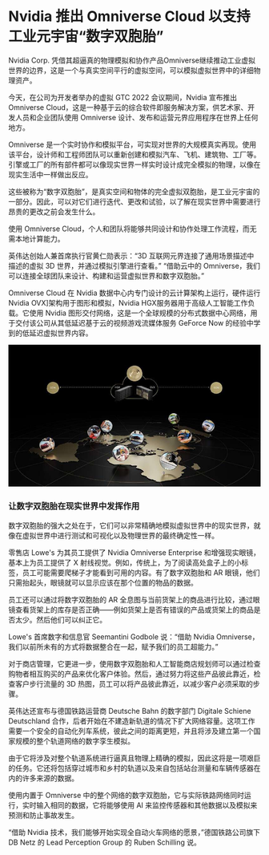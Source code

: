 # Nvidia 推出 Omniverse Cloud 以支持工业元宇宙“数字双胞胎”


Nvidia Corp. 凭借其超逼真的物理模拟和协作产品Omniverse继续推动工业虚拟世界的边界，这是一个与真实空间平行的虚拟空间，可以模拟虚拟世界中的详细物理资产。

今天，在公司为开发者举办的虚拟 GTC 2022 会议期间，Nvidia 宣布推出Omniverse Cloud，这是一种基于云的综合软件即服务解决方案，供艺术家、开发人员和企业团队使用 Omniverse 设计、发布和运营元界应用程序在世界上任何地方。

Omniverse 是一个实时协作和模拟平台，可实现对世界的大规模真实再现。使用该平台，设计师和工程师团队可以重新创建和模拟汽车、飞机、建筑物、工厂等。引擎或工厂的所有部件都可以像现实世界一样实时设计成完全模拟的物理，以像在现实生活中一样做出反应。

这些被称为“数字双胞胎”，是真实空间和物体的完全虚拟双胞胎，是工业元宇宙的一部分。因此，可以对它们进行迭代、更改和试验，以了解在现实世界中需要进行昂贵的更改之前会发生什么。

使用 Omniverse Cloud，个人和团队将能够共同设计和协作处理工作流程，而无需本地计算能力。

英伟达创始人兼首席执行官黄仁勋表示：“3D 互联网元界连接了通用场景描述中描述的虚拟 3D 世界，并通过模拟引擎进行查看。” “借助云中的 Omniverse，我们可以连接全球团队来设计、构建和运营虚拟世界和数字双胞胎。”

Omniverse Cloud 在 Nvidia 数据中心内专门设计的云计算架构上运行，硬件运行Nvidia OVX]架构用于图形和模拟，Nvidia HGX服务器用于高级人工智能工作负载。它使用 Nvidia 图形交付网络，这是一个全球规模的分布式数据中心网络，用于交付该公司从其低延迟基于云的视频游戏流媒体服务 GeForce Now 的经验中学到的低延迟虚拟世界内容。

![构建和运营虚拟世界和数字双胞胎](37.jpg)



### 让数字双胞胎在现实世界中发挥作用

数字双胞胎的强大之处在于，它们可以非常精确地模拟虚拟世界中的现实世界，就像在虚拟世界中进行测试和可视化以及物理世界的最终确定性一样。

零售店 Lowe's 为其员工提供了 Nvidia Omniverse Enterprise 和增强现实眼镜，基本上为员工提供了 X 射线视觉。例如，传统上，为了阅读高处盒子上的小标签，员工可能需要爬梯子才能看到可用的内容。有了数字双胞胎和 AR 眼镜，他们只需抬起头，眼镜就可以显示应该在那个位置的物品的数据。

员工还可以通过将数字双胞胎的 AR 全息图与当前货架上的商品进行比较，通过眼镜查看货架上的库存是否正确——例如货架上是否有错误的产品或货架上的商品是否太少。然后他们可以纠正它。

Lowe's 首席数字和信息官 Seemantini Godbole 说：“借助 Nvidia Omniverse，我们以前所未有的方式将数据整合在一起，赋予我们的员工超能力。”

对于商店管理，它更进一步，使用数字双胞胎和人工智能商店规划师可以通过检查购物者相互购买的产品来优化客户体验。然后，通过努力将这些产品彼此靠近，检查客户步行流量的 3D 热图，员工可以将产品彼此靠近，以减少客户必须采取的步骤。

英伟达还宣布与德国铁路运营商 Deutsche Bahn 的数字部门 Digitale Schiene Deutschland 合作，后者开始在不建造新轨道的情况下扩大网络容量。这项工作需要一个安全的自动化列车系统，彼此之间的距离更短，并且将涉及建立第一个国家规模的整个轨道网络的数字孪生模拟。

由于它将涉及对整个轨道系统进行逼真且物理上精确的模拟，因此这将是一项艰巨的任务。它还将包括穿过城市和乡村的轨道以及来自包括站台测量和车辆传感器在内的许多来源的数据。

使用内置于 Omniverse 中的整个网络的数字双胞胎，它与实际铁路网络同时运行，实时输入相同的数据，它将能够使用 AI 来监控传感器和其他数据以及模拟来预测和防止事故发生。

“借助 Nvidia 技术，我们能够开始实现全自动火车网络的愿景，”德国铁路公司旗下 DB Netz 的 Lead Perception Group 的 Ruben Schilling 说。
